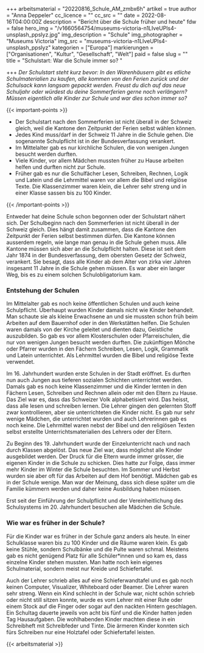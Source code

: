 +++
arbeitsmaterial = "20220816_Schule_AM_zmbx6h"
artikel = true
author = "Anna Deppeler"
cc_licence = ""
cc_src = ""
date = 2022-08-16T04:00:00Z
description = "Bericht über die Schule früher und heute"
fdw = false
hero_img = "/v1660564754/museums-victoria-n1LIveUPls4-unsplash_ppslyz.jpg"
img_description = "Schule"
img_photographer = "Museums Victoria"
img_src = "museums-victoria-n1LIveUPls4-unsplash_ppslyz"
kategorien = ["Europa"]
markierungen = ["Organisationen", "Kultur", "Gesellschaft", "Welt"]
paid = false
slug = ""
title = "Schulstart: War die Schule immer so? "

+++
_Der Schulstart steht kurz bevor: In den Warenhäusern gibt es etliche Schulmaterialien zu kaufen, alle kommen von den Ferien zurück und der Schulsack kann langsam gepackt werden. Freust du dich auf das neue Schuljahr oder würdest du deine Sommerferien gerne noch verlängern? Müssen eigentlich alle Kinder zur Schule und war dies schon immer so?_

{{< important-points >}} 



<ul>

<li>Der Schulstart nach den Sommerferien ist nicht überall in der Schweiz gleich, weil die Kantone den Zeitpunkt der Ferien selbst wählen können.</li>

<li>Jedes Kind muss/darf in der Schweiz 11 Jahre in die Schule gehen. Die sogenannte Schulpflicht ist in der Bundesverfassung verankert.</li>

<li>Im Mittelalter gab es nur kirchliche Schulen, die von wenigen Jungen besucht werden durften.</li>

<li>Viele Kinder, vor allem Mädchen mussten früher zu Hause arbeiten helfen und durften nicht zur Schule.</li>

<li>Früher gab es nur die Schulfächer Lesen, Schreiben, Rechnen, Logik und Latein und die Lehrmittel waren vor allem die Bibel und religiöse Texte. Die Klassenzimmer waren klein, die Lehrer sehr streng und in einer Klasse sassen bis zu 100 Kinder.</li>

</ul> {{< /important-points >}}

Entweder hat deine Schule schon begonnen oder der Schulstart nähert sich. Der Schulbeginn nach den Sommerferien ist nicht überall in der Schweiz gleich. Dies hängt damit zusammen, dass die Kantone den Zeitpunkt der Ferien selbst bestimmen dürfen. Die Kantone können ausserdem regeln, wie lange man genau in die Schule gehen muss. Alle Kantone müssen sich aber an die Schulpflicht halten. Diese ist seit dem Jahr 1874 in der Bundesverfassung, dem obersten Gesetz der Schweiz, verankert. Sie besagt, dass alle Kinder ab dem Alter von zirka vier Jahren insgesamt 11 Jahre in die Schule gehen müssen. Es war aber ein langer Weg, bis es zu einem solchen Schulobligatorium kam.

### Entstehung der Schulen

Im Mittelalter gab es noch keine öffentlichen Schulen und auch keine Schulpflicht. Überhaupt wurden Kinder damals nicht wie Kinder behandelt. Man schaute sie als kleine Erwachsene an und sie mussten schon früh beim Arbeiten auf dem Bauernhof oder in den Werkstätten helfen. Die Schulen waren damals von der Kirche geleitet und dienten dazu, Geistliche auszubilden. So gab es vor allem Klosterschulen oder Pfarreischulen, die nur von wenigen Jungen besucht werden durften. Die zukünftigen Mönche oder Pfarrer wurden in den Fächern Schreiben, Lesen, Logik, Grammatik und Latein unterrichtet. Als Lehrmittel wurden die Bibel und religiöse Texte verwendet.

Im 16. Jahrhundert wurden erste Schulen in der Stadt eröffnet. Es durften nun auch Jungen aus tieferen sozialen Schichten unterrichtet werden. Damals gab es noch keine Klassenzimmer und die Kinder lernten in den Fächern Lesen, Schreiben und Rechnen allein oder mit den Eltern zu Hause. Das Ziel war es, dass das Schweizer Volk alphabetisiert wird. Das heisst, dass alle lesen und schreiben lernen. Die Lehrer gingen den gelernten Stoff zwar kontrollieren, aber sie unterrichteten die Kinder nicht. Es gab nur sehr wenige Mädchen, die unterrichtet wurden und auch Lehrerinnen gab es noch keine. Die Lehrmittel waren nebst der Bibel und den religiösen Texten selbst erstellte Unterrichtsmaterialien des Lehrers oder der Eltern.

Zu Beginn des 19. Jahrhundert wurde der Einzelunterricht nach und nach durch Klassen abgelöst. Das neue Ziel war, dass möglichst alle Kinder ausgebildet werden. Der Druck für die Eltern wurde immer grösser, die eigenen Kinder in die Schule zu schicken. Dies hatte zur Folge, dass immer mehr Kinder im Winter die Schule besuchten. Im Sommer und Herbst wurden sie aber oft für das Arbeiten auf dem Hof benötigt. Mädchen gab es in der Schule wenige. Man war der Meinung, dass sich diese später um die Familie kümmern werden und daher keine Ausbildung haben müssen.

Erst seit der Einführung der Schulpflicht und der Vereinheitlichung des Schulsystems im 20. Jahrhundert besuchen alle Mädchen die Schule.

### Wie war es früher in der Schule?

Für die Kinder war es früher in der Schule ganz anders als heute. In einer Schulklasse waren bis zu 100 Kinder und die Räume waren klein. Es gab keine Stühle, sondern Schulbänke und die Pulte waren schmal. Meistens gab es nicht genügend Platz für alle Schüler*innen und so kam es, dass einzelne Kinder stehen mussten. Man hatte noch kein eigenes Schulmaterial, sondern meist nur Kreide und Schiefertafel.

Auch der Lehrer schrieb alles auf eine Schieferwandtafel und es gab noch keinen Computer, Visualizer, Whiteboard oder Beamer. Die Lehrer waren sehr streng. Wenn ein Kind schlecht in der Schule war, nicht schön schrieb oder nicht still sitzen konnte, wurde es vom Lehrer mit einer Rute oder einem Stock auf die Finger oder sogar auf den nackten Hintern geschlagen. Ein Schultag dauerte jeweils von acht bis fünf und die Kinder hatten jeden Tag Hausaufgaben. Die wohlhabenden Kinder machten diese in ein Schreibheft mit Schreibfeder und Tinte. Die ärmeren Kinder konnten sich fürs Schreiben nur eine Holztafel oder Schiefertafel leisten.



 {{< arbeitsmaterial >}} 
